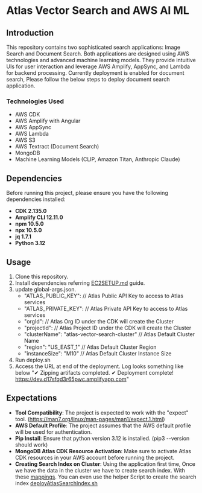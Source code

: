 # Atlas Vector Search and AWS AI ML

## Introduction
This repository contains two sophisticated search applications: Image Search and Document Search. Both applications are designed using AWS technologies and advanced machine learning models. They provide intuitive UIs for user interaction and leverage AWS Amplify, AppSync, and Lambda for backend processing. Currently deployment is enabled for document search, Please follow the below steps to deploy document search application.

### Technologies Used
- AWS CDK
- AWS Amplify with Angular
- AWS AppSync
- AWS Lambda
- AWS S3
- AWS Textract (Document Search)
- MongoDB
- Machine Learning Models (CLIP, Amazon Titan, Anthropic Claude)

## Dependencies

Before running this project, please ensure you have the following dependencies installed:

- **CDK 2.135.0**
- **Amplify CLI 12.11.0**
- **npm 10.5.0**
- **npx 10.5.0**
- **jq 1.7.1**
- **Python 3.12**

## Usage

1. Clone this repository.
2. Install dependencies referring [EC2SETUP.md](https://github.com/mongodb-partners/AppModernization_Amplify_AppSync_with_MongoDB_Atlas_Vector_Search/blob/cdk_enabled_deployment/atlas-vector-search-cdk/EC2SETUP.md) guide.
3. update global-args.json. 
    - "ATLAS_PUBLIC_KEY": // Atlas Public API Key to access to Atlas services 
    - "ATLAS_PRIVATE_KEY": // Atlas Private API Key to access to Atlas services 
    - "orgId": // Atlas Org ID under the CDK will create the Cluster
    - "projectId": // Atlas Project ID under the CDK will create the Cluster
    - "clusterName": "atlas-vector-search-cluster" // Atlas Default Cluster Name
    - "region": "US_EAST_1" // Atlas Default Cluster Region
    - "instanceSize": "M10" // Atlas Default Cluster Instance Size
4. Run deploy.sh
5. Access the URL at end of the deployment. Log looks something like below
"✔ Zipping artifacts completed.
✔ Deployment complete!
https://dev.d17sfqd3r65pwc.amplifyapp.com"

## Expectations

- **Tool Compatibility**: The project is expected to work with the "expect" tool. (https://man7.org/linux/man-pages/man1/expect.1.html)
- **AWS Default Profile**: The project assumes that the AWS default profile will be used for authentication.
- **Pip Install**: Ensure that python version 3.12 is installed. (pip3 --version should work)
- **MongoDB Atlas CDK Resource Activation**: Make sure to activate Atlas CDK resources in your AWS account before running the project.
- **Creating Search Index on Cluster**: Using the application first time, Once we have the data in the cluster we have to create search index. With these [mappings](https://github.com/mongodb-partners/AppModernization_Amplify_AppSync_with_MongoDB_Atlas_Vector_Search/blob/cdk_enabled_deployment/atlas-vector-search-cdk/resources/Mongodb/searchindex.json). You can even use the helper Script to create the search index [deployAtlasSearchIndex.sh](https://github.com/mongodb-partners/AppModernization_Amplify_AppSync_with_MongoDB_Atlas_Vector_Search/blob/cdk_enabled_deployment/atlas-vector-search-cdk/deployAtlasSearchIndex.sh)
